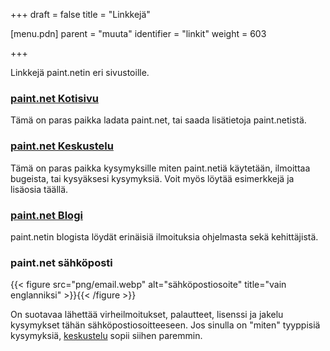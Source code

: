+++
draft = false
title = "Linkkejä"

[menu.pdn]
    parent = "muuta"
    identifier = "linkit"
    weight = 603

+++

Linkkejä paint.netin eri sivustoille.

### [paint.net Kotisivu](https://www.getpaint.net/)

Tämä on paras paikka ladata paint.net, tai saada lisätietoja paint.netistä.

### [paint.net Keskustelu](https://www.getpaint.net/redirect/forum.html)

Tämä on paras paikka kysymyksille miten paint.netiä käytetään, ilmoittaa bugeista, tai kysyäksesi kysymyksiä. Voit myös löytää esimerkkejä
ja lisäosia täällä.

### [paint.net Blogi](https://blog.getpaint.net/)

paint.netin blogista löydät erinäisiä ilmoituksia ohjelmasta sekä kehittäjistä.

### paint.net sähköposti

{{< figure src="png/email.webp" alt="sähköpostiosoite" title="vain englanniksi" >}}{{< /figure >}}

On suotavaa lähettää virheilmoitukset, palautteet, lisenssi ja jakelu kysymykset tähän sähköpostiosoitteeseen. Jos sinulla on "miten"
tyyppisiä kysymyksiä, [keskustelu](https://www.getpaint.net/redirect/forum.html) sopii siihen paremmin.